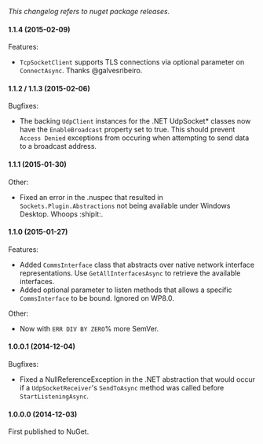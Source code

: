 _This changelog refers to nuget package releases._

#### 1.1.4 (2015-02-09)

Features:

- `TcpSocketClient` supports TLS connections via optional parameter on `ConnectAsync`. Thanks @galvesribeiro.

#### 1.1.2 / 1.1.3 (2015-02-06)

Bugfixes:

- The backing `UdpClient` instances for the .NET UdpSocket* classes now have the `EnableBroadcast` property set to true. This should prevent `Access Denied` exceptions from occuring when attempting to send data to a broadcast address.  

#### 1.1.1 (2015-01-30)

Other:
  
  - Fixed an error in the .nuspec that resulted in `Sockets.Plugin.Abstractions` not being available under Windows Desktop. Whoops :shipit:.

#### 1.1.0 (2015-01-27)

Features:
  
  - Added ````CommsInterface```` class that abstracts over native network interface representations. Use ````GetAllInterfacesAsync```` to retrieve the available interfaces.
  - Added optional parameter to listen methods that allows a specific ````CommsInterface```` to be bound. Ignored on WP8.0. 

Other:

  - Now with ````ERR DIV BY ZERO````% more SemVer. 


#### 1.0.0.1 (2014-12-04)

Bugfixes:
  
  - Fixed a NullReferenceException in the .NET abstraction that would occur if a ````UdpSocketReceiver````'s ````SendToAsync```` method was called before ````StartListeningAsync````.

#### 1.0.0.0 (2014-12-03)

First published to NuGet. 
